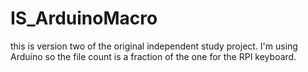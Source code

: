 # IS_ArduinoMacro
this is version two of the original independent study project. I'm using Arduino so the file count is a fraction of the one for the RPI keyboard. 
